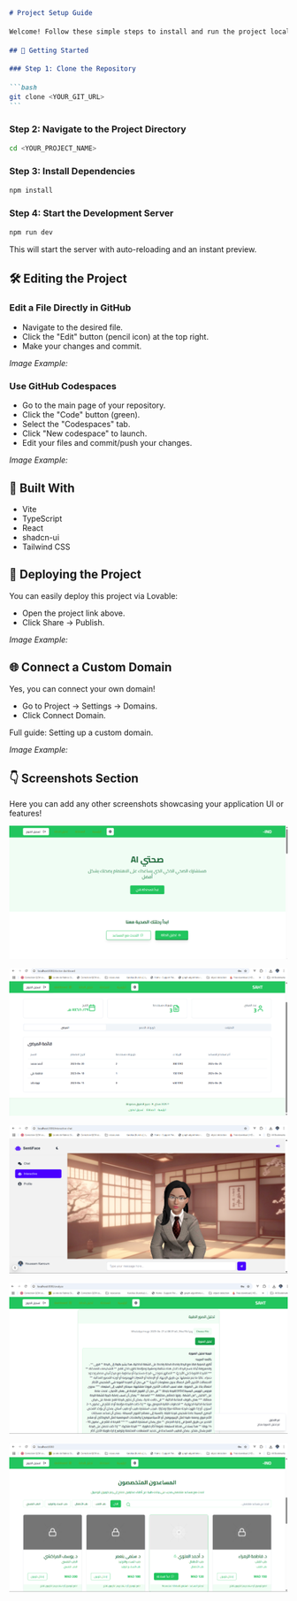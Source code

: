 ````md
# Project Setup Guide

Welcome! Follow these simple steps to install and run the project locally.

## 🚀 Getting Started

### Step 1: Clone the Repository

```bash
git clone <YOUR_GIT_URL>
```
````

### Step 2: Navigate to the Project Directory

```bash
cd <YOUR_PROJECT_NAME>
```

### Step 3: Install Dependencies

```bash
npm install
```

### Step 4: Start the Development Server

```bash
npm run dev
```

This will start the server with auto-reloading and an instant preview.

## 🛠️ Editing the Project

### Edit a File Directly in GitHub

- Navigate to the desired file.
- Click the "Edit" button (pencil icon) at the top right.
- Make your changes and commit.

_Image Example:_

### Use GitHub Codespaces

- Go to the main page of your repository.
- Click the "Code" button (green).
- Select the "Codespaces" tab.
- Click "New codespace" to launch.
- Edit your files and commit/push your changes.

_Image Example:_

## 🧰 Built With

- Vite
- TypeScript
- React
- shadcn-ui
- Tailwind CSS

## 🚀 Deploying the Project

You can easily deploy this project via Lovable:

- Open the project link above.
- Click Share → Publish.

_Image Example:_

## 🌐 Connect a Custom Domain

Yes, you can connect your own domain!

- Go to Project → Settings → Domains.
- Click Connect Domain.

Full guide: Setting up a custom domain.

_Image Example:_

## 👇 Screenshots Section

Here you can add any other screenshots showcasing your application UI or features!

![alt text](image.png)

![alt text](image-1.png)

![alt text](image-2.png)

![alt text](image-3.png)

![alt text](image-4.png)
